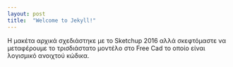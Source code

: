 ```yaml
---
layout: post
title:  "Welcome to Jekyll!"
---
```

Η μακέτα αρχικά σχεδιάστηκε με το Sketchup 2016 αλλά σκεφτόμαστε να μεταφέρουμε το τρισδιάστατο μοντέλο στο Free Cad το οποίο είναι λογισμικό ανοιχτού κώδικα. 
